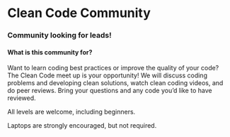 # Clean Code Community


### Community looking for leads! 

#### What is this community for? 
Want to learn coding best practices or improve the quality of your code? The Clean Code meet up is your opportunity! We will discuss coding problems and developing clean solutions, watch clean coding videos, and do peer reviews. Bring your questions and any code you’d like to have reviewed. 

All levels are welcome, including beginners. 

Laptops are strongly encouraged, but not required.



